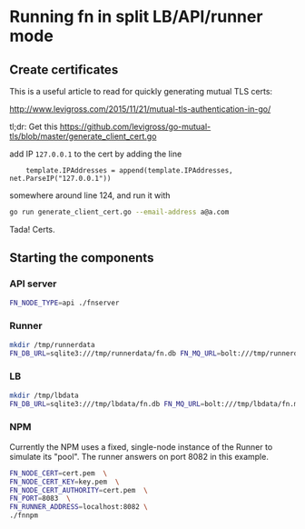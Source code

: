 # Running fn in split LB/API/runner mode

## Create certificates

This is a useful article to read for quickly generating mutual TLS certs:

http://www.levigross.com/2015/11/21/mutual-tls-authentication-in-go/

tl;dr: Get this https://github.com/levigross/go-mutual-tls/blob/master/generate_client_cert.go

add IP `127.0.0.1` to the cert by adding the line

```golang
	template.IPAddresses = append(template.IPAddresses, net.ParseIP("127.0.0.1"))
```

somewhere around line 124, and run it with

```bash
go run generate_client_cert.go --email-address a@a.com
```

Tada! Certs.

## Starting the components

### API server

```bash
FN_NODE_TYPE=api ./fnserver
```

### Runner

```bash
mkdir /tmp/runnerdata
FN_DB_URL=sqlite3:///tmp/runnerdata/fn.db FN_MQ_URL=bolt:///tmp/runnerdata/fn.mq FN_NODE_TYPE=pure-runner FN_PORT=8082 FN_NODE_CERT=cert.pem FN_NODE_CERT_AUTHORITY=cert.pem FN_NODE_CERT_KEY=key.pem ./fnserver
```

### LB

```bash
mkdir /tmp/lbdata
FN_DB_URL=sqlite3:///tmp/lbdata/fn.db FN_MQ_URL=bolt:///tmp/lbdata/fn.mq FN_NODE_TYPE=lb FN_PORT=8081 FN_RUNNER_API_URL=http://localhost:8081 FN_NODE_CERT=cert.pem FN_NODE_CERT_AUTHORITY=cert.pem FN_NPM_ADDRESS=localhost:8083 FN_NODE_CERT_KEY=key.pem FN_LOG_LEVEL=DEBUG ./fnserver
```

### NPM

Currently the NPM uses a fixed, single-node instance of the Runner to simulate its "pool". The runner answers on port 8082 in this example.

```bash
FN_NODE_CERT=cert.pem  \
FN_NODE_CERT_KEY=key.pem  \
FN_NODE_CERT_AUTHORITY=cert.pem  \
FN_PORT=8083  \
FN_RUNNER_ADDRESS=localhost:8082 \
./fnnpm
```